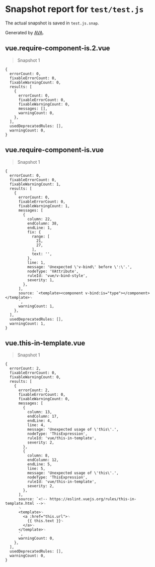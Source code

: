# Snapshot report for `test/test.js`

The actual snapshot is saved in `test.js.snap`.

Generated by [AVA](https://ava.li).

## vue.require-component-is.2.vue

> Snapshot 1

    {
      errorCount: 0,
      fixableErrorCount: 0,
      fixableWarningCount: 0,
      results: [
        {
          errorCount: 0,
          fixableErrorCount: 0,
          fixableWarningCount: 0,
          messages: [],
          warningCount: 0,
        },
      ],
      usedDeprecatedRules: [],
      warningCount: 0,
    }

## vue.require-component-is.vue

> Snapshot 1

    {
      errorCount: 0,
      fixableErrorCount: 0,
      fixableWarningCount: 1,
      results: [
        {
          errorCount: 0,
          fixableErrorCount: 0,
          fixableWarningCount: 1,
          messages: [
            {
              column: 22,
              endColumn: 38,
              endLine: 1,
              fix: {
                range: [
                  21,
                  27,
                ],
                text: '',
              },
              line: 1,
              message: 'Unexpected \'v-bind\' before \':\'.',
              nodeType: 'VAttribute',
              ruleId: 'vue/v-bind-style',
              severity: 1,
            },
          ],
          source: `<template><component v-bind:is="type"></component></template>␊
          `,
          warningCount: 1,
        },
      ],
      usedDeprecatedRules: [],
      warningCount: 1,
    }

## vue.this-in-template.vue

> Snapshot 1

    {
      errorCount: 2,
      fixableErrorCount: 0,
      fixableWarningCount: 0,
      results: [
        {
          errorCount: 2,
          fixableErrorCount: 0,
          fixableWarningCount: 0,
          messages: [
            {
              column: 13,
              endColumn: 17,
              endLine: 4,
              line: 4,
              message: 'Unexpected usage of \'this\'.',
              nodeType: 'ThisExpression',
              ruleId: 'vue/this-in-template',
              severity: 2,
            },
            {
              column: 8,
              endColumn: 12,
              endLine: 5,
              line: 5,
              message: 'Unexpected usage of \'this\'.',
              nodeType: 'ThisExpression',
              ruleId: 'vue/this-in-template',
              severity: 2,
            },
          ],
          source: `<!-- https://eslint.vuejs.org/rules/this-in-template.html -->␊
          ␊
          <template>␊
            <a :href="this.url">␊
              {{ this.text }}␊
            </a>␊
          </template>␊
          `,
          warningCount: 0,
        },
      ],
      usedDeprecatedRules: [],
      warningCount: 0,
    }

